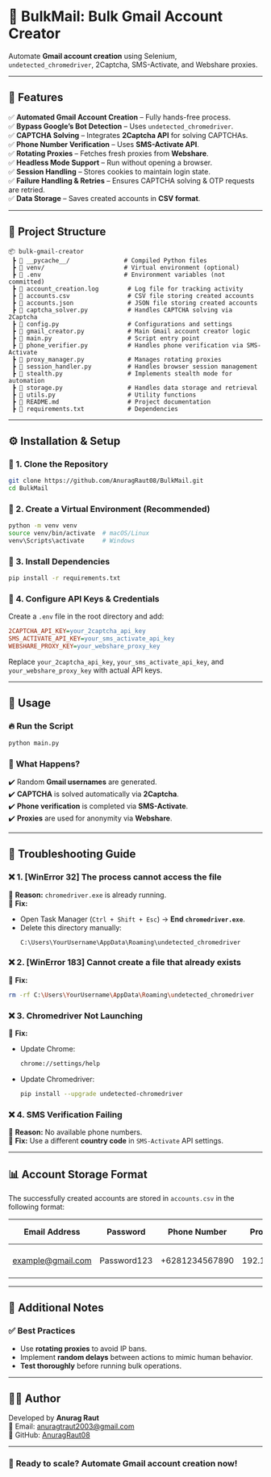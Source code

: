 # 🚀 BulkMail: Bulk Gmail Account Creator

Automate **Gmail account creation** using Selenium, `undetected_chromedriver`, 2Captcha, SMS-Activate, and Webshare proxies.

---

## 📌 Features
✅ **Automated Gmail Account Creation** – Fully hands-free process.  
✅ **Bypass Google’s Bot Detection** – Uses `undetected_chromedriver`.  
✅ **CAPTCHA Solving** – Integrates **2Captcha API** for solving CAPTCHAs.  
✅ **Phone Number Verification** – Uses **SMS-Activate API**.  
✅ **Rotating Proxies** – Fetches fresh proxies from **Webshare**.  
✅ **Headless Mode Support** – Run without opening a browser.  
✅ **Session Handling** – Stores cookies to maintain login state.  
✅ **Failure Handling & Retries** – Ensures CAPTCHA solving & OTP requests are retried.  
✅ **Data Storage** – Saves created accounts in **CSV format**.

---

## 📂 Project Structure
```
📦 bulk-gmail-creator  
 ┣ 📂 __pycache__/               # Compiled Python files  
 ┣ 📂 venv/                      # Virtual environment (optional)  
 ┣ 📜 .env                       # Environment variables (not committed)  
 ┣ 📜 account_creation.log        # Log file for tracking activity  
 ┣ 📜 accounts.csv                # CSV file storing created accounts  
 ┣ 📜 accounts.json               # JSON file storing created accounts  
 ┣ 📜 captcha_solver.py           # Handles CAPTCHA solving via 2Captcha  
 ┣ 📜 config.py                   # Configurations and settings  
 ┣ 📜 gmail_creator.py            # Main Gmail account creator logic  
 ┣ 📜 main.py                     # Script entry point  
 ┣ 📜 phone_verifier.py           # Handles phone verification via SMS-Activate  
 ┣ 📜 proxy_manager.py            # Manages rotating proxies  
 ┣ 📜 session_handler.py          # Handles browser session management  
 ┣ 📜 stealth.py                  # Implements stealth mode for automation  
 ┣ 📜 storage.py                  # Handles data storage and retrieval  
 ┣ 📜 utils.py                    # Utility functions  
 ┣ 📜 README.md                   # Project documentation  
 ┣ 📜 requirements.txt            # Dependencies  
```

---

## ⚙️ **Installation & Setup**

### 🔹 1. Clone the Repository
```bash
git clone https://github.com/AnuragRaut08/BulkMail.git
cd BulkMail
```

### 🔹 2. Create a Virtual Environment (Recommended)
```bash
python -m venv venv
source venv/bin/activate  # macOS/Linux
venv\Scripts\activate     # Windows
```

### 🔹 3. Install Dependencies
```bash
pip install -r requirements.txt
```

### 🔹 4. Configure API Keys & Credentials
Create a `.env` file in the root directory and add:
```ini
2CAPTCHA_API_KEY=your_2captcha_api_key
SMS_ACTIVATE_API_KEY=your_sms_activate_api_key
WEBSHARE_PROXY_KEY=your_webshare_proxy_key
```
Replace `your_2captcha_api_key`, `your_sms_activate_api_key`, and `your_webshare_proxy_key` with actual API keys.

---

## 🏃 **Usage**

### 🔥 **Run the Script**
```bash
python main.py
```

### 🎯 **What Happens?**
✔️ Random **Gmail usernames** are generated.  
✔️ **CAPTCHA** is solved automatically via **2Captcha**.  
✔️ **Phone verification** is completed via **SMS-Activate**.  
✔️ **Proxies** are used for anonymity via **Webshare**.  

---

## 🔧 **Troubleshooting Guide**

### ❌ **1. [WinError 32] The process cannot access the file**
🔹 **Reason:** `chromedriver.exe` is already running.  
🔹 **Fix:**  
- Open Task Manager (`Ctrl + Shift + Esc`) → **End `chromedriver.exe`**.  
- Delete this directory manually:  
  ```
  C:\Users\YourUsername\AppData\Roaming\undetected_chromedriver
  ```

### ❌ **2. [WinError 183] Cannot create a file that already exists**
🔹 **Fix:**  
```bash
rm -rf C:\Users\YourUsername\AppData\Roaming\undetected_chromedriver
```

### ❌ **3. Chromedriver Not Launching**
🔹 **Fix:**  
- Update Chrome:  
  ```bash
  chrome://settings/help
  ```
- Update Chromedriver:  
  ```bash
  pip install --upgrade undetected-chromedriver
  ```

### ❌ **4. SMS Verification Failing**
🔹 **Reason:** No available phone numbers.  
🔹 **Fix:** Use a different **country code** in `SMS-Activate` API settings.  

---

## 📊 **Account Storage Format**

The successfully created accounts are stored in `accounts.csv` in the following format:

| Email Address | Password | Phone Number | Proxy IP | Creation Timestamp |
|--------------|----------|--------------|----------|---------------------|
| example@gmail.com | Password123 | +6281234567890 | 192.168.1.1 | 2024-04-01 10:00:00 |

---

## 📄 **Additional Notes**

### ✅ Best Practices
- Use **rotating proxies** to avoid IP bans.
- Implement **random delays** between actions to mimic human behavior.
- **Test thoroughly** before running bulk operations.

---

## 👨‍💻 **Author**
Developed by **Anurag Raut**  
📧 Email: anuragtraut2003@gmail.com  
🔗 GitHub: [AnuragRaut08](https://github.com/AnuragRaut08)  

---

### 🚀 **Ready to scale? Automate Gmail account creation now!**

